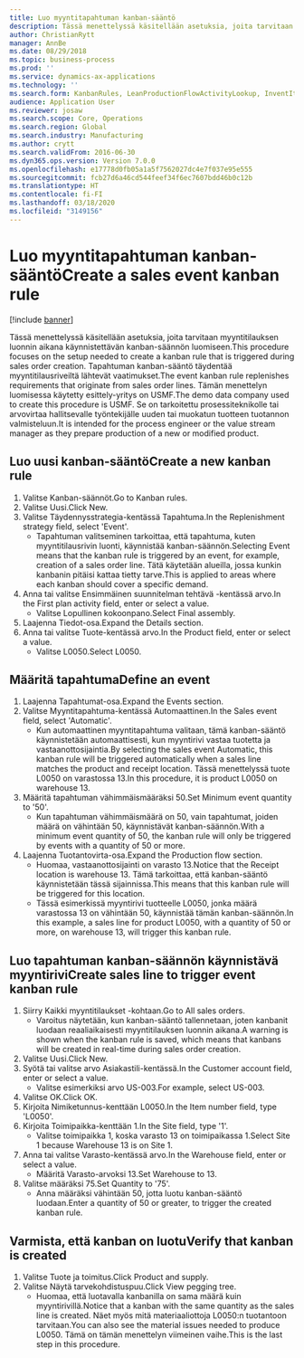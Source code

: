 ```yaml
---
title: Luo myyntitapahtuman kanban-sääntö
description: Tässä menettelyssä käsitellään asetuksia, joita tarvitaan myyntitilauksen luonnin aikana käynnistettävän kanban-säännön luomiseen.
author: ChristianRytt
manager: AnnBe
ms.date: 08/29/2018
ms.topic: business-process
ms.prod: ''
ms.service: dynamics-ax-applications
ms.technology: ''
ms.search.form: KanbanRules, LeanProductionFlowActivityLookup, InventItemIdLookupSimple, SalesTableListPage, SalesCreateOrder, SalesTable, LeanPeggingTree
audience: Application User
ms.reviewer: josaw
ms.search.scope: Core, Operations
ms.search.region: Global
ms.search.industry: Manufacturing
ms.author: crytt
ms.search.validFrom: 2016-06-30
ms.dyn365.ops.version: Version 7.0.0
ms.openlocfilehash: e17778d0fb05a1a5f7562027dc4e7f037e95e555
ms.sourcegitcommit: fcb27d6a46cd544feef34f6ec7607bdd46b0c12b
ms.translationtype: HT
ms.contentlocale: fi-FI
ms.lasthandoff: 03/18/2020
ms.locfileid: "3149156"
---
```

# <a name="create-a-sales-event-kanban-rule"></a><span data-ttu-id="4c9bd-103">Luo myyntitapahtuman kanban-sääntö</span><span class="sxs-lookup"><span data-stu-id="4c9bd-103">Create a sales event kanban rule</span></span>

[!include [banner](../../includes/banner.md)]

<span data-ttu-id="4c9bd-104">Tässä menettelyssä käsitellään asetuksia, joita tarvitaan myyntitilauksen luonnin aikana käynnistettävän kanban-säännön luomiseen.</span><span class="sxs-lookup"><span data-stu-id="4c9bd-104">This procedure focuses on the setup needed to create a kanban rule that is triggered during sales order creation.</span></span> <span data-ttu-id="4c9bd-105">Tapahtuman kanban-sääntö täydentää myyntitilausriveiltä lähtevät vaatimukset.</span><span class="sxs-lookup"><span data-stu-id="4c9bd-105">The event kanban rule replenishes requirements that originate from sales order lines.</span></span> <span data-ttu-id="4c9bd-106">Tämän menettelyn luomisessa käytetty esittely-yritys on USMF.</span><span class="sxs-lookup"><span data-stu-id="4c9bd-106">The demo data company used to create this procedure is USMF.</span></span> <span data-ttu-id="4c9bd-107">Se on tarkoitettu prosessiteknikolle tai arvovirtaa hallitsevalle työntekijälle uuden tai muokatun tuotteen tuotannon valmisteluun.</span><span class="sxs-lookup"><span data-stu-id="4c9bd-107">It is intended for the process engineer or the value stream manager as they prepare production of a new or modified product.</span></span>




## <a name="create-a-new-kanban-rule"></a><span data-ttu-id="4c9bd-108">Luo uusi kanban-sääntö</span><span class="sxs-lookup"><span data-stu-id="4c9bd-108">Create a new kanban rule</span></span>
1. <span data-ttu-id="4c9bd-109">Valitse Kanban-säännöt.</span><span class="sxs-lookup"><span data-stu-id="4c9bd-109">Go to Kanban rules.</span></span>
2. <span data-ttu-id="4c9bd-110">Valitse Uusi.</span><span class="sxs-lookup"><span data-stu-id="4c9bd-110">Click New.</span></span>
3. <span data-ttu-id="4c9bd-111">Valitse Täydennysstrategia-kentässä Tapahtuma.</span><span class="sxs-lookup"><span data-stu-id="4c9bd-111">In the Replenishment strategy field, select 'Event'.</span></span>
    * <span data-ttu-id="4c9bd-112">Tapahtuman valitseminen tarkoittaa, että tapahtuma, kuten myyntitilausrivin luonti, käynnistää kanban-säännön.</span><span class="sxs-lookup"><span data-stu-id="4c9bd-112">Selecting Event means that the kanban rule is triggered by an event, for example, creation of a sales order line.</span></span>   <span data-ttu-id="4c9bd-113">Tätä käytetään alueilla, jossa kunkin kanbanin pitäisi kattaa tietty tarve.</span><span class="sxs-lookup"><span data-stu-id="4c9bd-113">This is applied to areas where each kanban should cover a specific demand.</span></span>  
4. <span data-ttu-id="4c9bd-114">Anna tai valitse Ensimmäinen suunnitelman tehtävä -kentässä arvo.</span><span class="sxs-lookup"><span data-stu-id="4c9bd-114">In the First plan activity field, enter or select a value.</span></span>
    * <span data-ttu-id="4c9bd-115">Valitse Lopullinen kokoonpano.</span><span class="sxs-lookup"><span data-stu-id="4c9bd-115">Select Final assembly.</span></span>  
5. <span data-ttu-id="4c9bd-116">Laajenna Tiedot-osa.</span><span class="sxs-lookup"><span data-stu-id="4c9bd-116">Expand the Details section.</span></span>
6. <span data-ttu-id="4c9bd-117">Anna tai valitse Tuote-kentässä arvo.</span><span class="sxs-lookup"><span data-stu-id="4c9bd-117">In the Product field, enter or select a value.</span></span>
    * <span data-ttu-id="4c9bd-118">Valitse L0050.</span><span class="sxs-lookup"><span data-stu-id="4c9bd-118">Select L0050.</span></span>  

## <a name="define-an-event"></a><span data-ttu-id="4c9bd-119">Määritä tapahtuma</span><span class="sxs-lookup"><span data-stu-id="4c9bd-119">Define an event</span></span>
1. <span data-ttu-id="4c9bd-120">Laajenna Tapahtumat-osa.</span><span class="sxs-lookup"><span data-stu-id="4c9bd-120">Expand the Events section.</span></span>
2. <span data-ttu-id="4c9bd-121">Valitse Myyntitapahtuma-kentässä Automaattinen.</span><span class="sxs-lookup"><span data-stu-id="4c9bd-121">In the Sales event field, select 'Automatic'.</span></span>
    * <span data-ttu-id="4c9bd-122">Kun automaattinen myyntitapahtuma valitaan, tämä kanban-sääntö käynnistetään automaattisesti, kun myyntirivi vastaa tuotetta ja vastaanottosijaintia.</span><span class="sxs-lookup"><span data-stu-id="4c9bd-122">By selecting the sales event Automatic, this kanban rule will be triggered automatically when a sales line matches the product and receipt location.</span></span> <span data-ttu-id="4c9bd-123">Tässä menettelyssä tuote L0050 on varastossa 13.</span><span class="sxs-lookup"><span data-stu-id="4c9bd-123">In this procedure, it is product L0050 on warehouse 13.</span></span>  
3. <span data-ttu-id="4c9bd-124">Määritä tapahtuman vähimmäismääräksi 50.</span><span class="sxs-lookup"><span data-stu-id="4c9bd-124">Set Minimum event quantity to '50'.</span></span>
    * <span data-ttu-id="4c9bd-125">Kun tapahtuman vähimmäismäärä on 50, vain tapahtumat, joiden määrä on vähintään 50, käynnistävät kanban-säännön.</span><span class="sxs-lookup"><span data-stu-id="4c9bd-125">With a minimum event quantity of 50, the kanban rule will only be triggered by events with a quantity of 50 or more.</span></span>  
4. <span data-ttu-id="4c9bd-126">Laajenna Tuotantovirta-osa.</span><span class="sxs-lookup"><span data-stu-id="4c9bd-126">Expand the Production flow section.</span></span>
    * <span data-ttu-id="4c9bd-127">Huomaa, vastaanottosijainti on varasto 13.</span><span class="sxs-lookup"><span data-stu-id="4c9bd-127">Notice that the Receipt location is warehouse 13.</span></span> <span data-ttu-id="4c9bd-128">Tämä tarkoittaa, että kanban-sääntö käynnistetään tässä sijainnissa.</span><span class="sxs-lookup"><span data-stu-id="4c9bd-128">This means that this kanban rule will be triggered for this location.</span></span>  
    * <span data-ttu-id="4c9bd-129">Tässä esimerkissä myyntirivi tuotteelle L0050, jonka määrä varastossa 13 on vähintään 50, käynnistää tämän kanban-säännön.</span><span class="sxs-lookup"><span data-stu-id="4c9bd-129">In this example, a sales line for product L0050, with a quantity of 50 or more, on warehouse 13, will trigger this kanban rule.</span></span>  

## <a name="create-sales-line-to-trigger-event-kanban-rule"></a><span data-ttu-id="4c9bd-130">Luo tapahtuman kanban-säännön käynnistävä myyntirivi</span><span class="sxs-lookup"><span data-stu-id="4c9bd-130">Create sales line to trigger event kanban rule</span></span>
1. <span data-ttu-id="4c9bd-131">Siirry Kaikki myyntitilaukset -kohtaan.</span><span class="sxs-lookup"><span data-stu-id="4c9bd-131">Go to All sales orders.</span></span>
    * <span data-ttu-id="4c9bd-132">Varoitus näytetään, kun kanban-sääntö tallennetaan, joten kanbanit luodaan reaaliaikaisesti myyntitilauksen luonnin aikana.</span><span class="sxs-lookup"><span data-stu-id="4c9bd-132">A warning is shown when the kanban rule is saved, which means that kanbans will be created in real-time during sales order creation.</span></span>  
2. <span data-ttu-id="4c9bd-133">Valitse Uusi.</span><span class="sxs-lookup"><span data-stu-id="4c9bd-133">Click New.</span></span>
3. <span data-ttu-id="4c9bd-134">Syötä tai valitse arvo Asiakastili-kentässä.</span><span class="sxs-lookup"><span data-stu-id="4c9bd-134">In the Customer account field, enter or select a value.</span></span>
    * <span data-ttu-id="4c9bd-135">Valitse esimerkiksi arvo US-003.</span><span class="sxs-lookup"><span data-stu-id="4c9bd-135">For example, select US-003.</span></span>  
4. <span data-ttu-id="4c9bd-136">Valitse OK.</span><span class="sxs-lookup"><span data-stu-id="4c9bd-136">Click OK.</span></span>
5. <span data-ttu-id="4c9bd-137">Kirjoita Nimiketunnus-kenttään L0050.</span><span class="sxs-lookup"><span data-stu-id="4c9bd-137">In the Item number field, type 'L0050'.</span></span>
6. <span data-ttu-id="4c9bd-138">Kirjoita Toimipaikka-kenttään 1.</span><span class="sxs-lookup"><span data-stu-id="4c9bd-138">In the Site field, type '1'.</span></span>
    * <span data-ttu-id="4c9bd-139">Valitse toimipaikka 1, koska varasto 13 on toimipaikassa 1.</span><span class="sxs-lookup"><span data-stu-id="4c9bd-139">Select Site 1 because Warehouse 13 is on Site 1.</span></span>  
7. <span data-ttu-id="4c9bd-140">Anna tai valitse Varasto-kentässä arvo.</span><span class="sxs-lookup"><span data-stu-id="4c9bd-140">In the Warehouse field, enter or select a value.</span></span>
    * <span data-ttu-id="4c9bd-141">Määritä Varasto-arvoksi 13.</span><span class="sxs-lookup"><span data-stu-id="4c9bd-141">Set Warehouse to 13.</span></span>  
8. <span data-ttu-id="4c9bd-142">Valitse määräksi 75.</span><span class="sxs-lookup"><span data-stu-id="4c9bd-142">Set Quantity to '75'.</span></span>
    * <span data-ttu-id="4c9bd-143">Anna määräksi vähintään 50, jotta luotu kanban-sääntö luodaan.</span><span class="sxs-lookup"><span data-stu-id="4c9bd-143">Enter a quantity of 50 or greater, to trigger the created kanban rule.</span></span>  

## <a name="verify-that-kanban-is-created"></a><span data-ttu-id="4c9bd-144">Varmista, että kanban on luotu</span><span class="sxs-lookup"><span data-stu-id="4c9bd-144">Verify that kanban is created</span></span>
1. <span data-ttu-id="4c9bd-145">Valitse Tuote ja toimitus.</span><span class="sxs-lookup"><span data-stu-id="4c9bd-145">Click Product and supply.</span></span>
2. <span data-ttu-id="4c9bd-146">Valitse Näytä tarvekohdistuspuu.</span><span class="sxs-lookup"><span data-stu-id="4c9bd-146">Click View pegging tree.</span></span>
    * <span data-ttu-id="4c9bd-147">Huomaa, että luotavalla kanbanilla on sama määrä kuin myyntirivillä.</span><span class="sxs-lookup"><span data-stu-id="4c9bd-147">Notice that a kanban with the same quantity as the sales line is created.</span></span> <span data-ttu-id="4c9bd-148">Näet myös mitä materiaaliottoja L0050:n tuotantoon tarvitaan.</span><span class="sxs-lookup"><span data-stu-id="4c9bd-148">You can also see the material issues needed to produce L0050.</span></span> <span data-ttu-id="4c9bd-149">Tämä on tämän menettelyn viimeinen vaihe.</span><span class="sxs-lookup"><span data-stu-id="4c9bd-149">This is the last step in this procedure.</span></span>  

